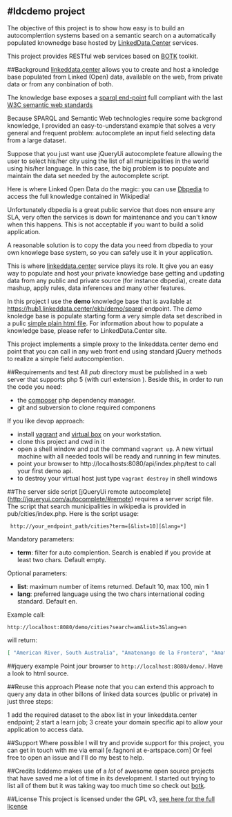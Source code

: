 #ldcdemo project
----------------

The objective of this project is to show how easy is to build an autocomplention systems based on a semantic search on a automatically 
populated knownedge base hosted by [LinkedData.Center](http://linkeddata.center/) services.

This project provides RESTful web services based on [BOTK](http://ontology.it/tools/botk) toolkit.

##Background
[linkeddata.center](http://linkeddata.center/) allows you to create and host a knoledge base populated from Linked (Open) data,
 available on the web, from  private data or from any conbination of both.

The knowledge base exposes a [sparql end-point](http://www.w3.org/TR/sparql11-query/) full compliant with the last [W3C semantic web standards](http://www.w3.org/standards/semanticweb/)

Because SPARQL and Semantic Web technologies require some backgrond knowledge, I provided an easy-to-understand example that solves a 
very general and frequent problem: autocomplete an input field selecting data from a large dataset.

Suppose that you just want use jQueryUi autocomplete feature allowing the user to select his/her city using the list of all municipalities in the world using his/her language.
In this case, the big problem is to populate and maintain the data set needed by the autocomplete script.
 
Here is where Linked Open Data do the magic: you can use [Dbpedia](http://dbpedia.org) to access the full knowledge contained in Wikipedia!

Unfortunately dbpedia is a great public service that does non ensure any SLA, very often the services is down for maintenance and you can't know when this happens.
This is not acceptable if you want to build a solid application.

A reasonable solution is to copy the data you need from dbpedia to your own knowlege base system, so you can safely use it in your application. 

This is where [linkeddata.center](http://linkeddata.center/) service plays its role. 
It give you an easy way to populate and host your private
knowledge base getting and updating data from any public and private source (for instance dbpedia), 
create data mashup, apply rules, data inferences and many other features.

In this project I use the **demo** knowledge base that is available at 
https://hub1.linkeddata.center/ekb/demo/sparql endpoint.
The *demo* knoledge base is populate starting form a very simple data set described in a 
pulic [simple plain html file](http://demo.hub1.linkeddata.center/data/abox.html).
For information about how to populate a knowledge base, please refer to LinkedData.Center site. 

This project implements a simple proxy to the linkeddata.center demo end point 
that you can call in any web front end using standard jQuery methods to realize a 
simple field autocomplention.

##Requirements and test
All *pub* directory must be published in a web server that supports php 5 (with curl extension ).
Beside this, in order to run the code you need:

  - the [composer](https://getcomposer.org/) php dependency manager.
  - git and subversion to clone required componens
  
If you like devop approach:

  - install [vagrant](https://docs.vagrantup.com/v2/installation/) and [virtual box](https://www.virtualbox.org/) on your workstation.
  - clone this project and cwd in it
  - open a shell window and put the command `vagrant up`. A new virtual machine with all needed tools will be ready and running in few minutes.
  - point your browser to http://localhosts:8080/api/index.php/test to call your first demo api.
  - to destroy your virtual host just type `vagrant destroy` in shell windows

##The server side script
[jQueryUi remote autocomplete] (http://jqueryui.com/autocomplete/#remote) requires a 
server script file. 
The script that search municipalities in wikipedia is provided in pub/cities/index.php. Here is the script usage:

```
 http://your_endpoint_path/cities?term=[&list=10][&lang=*]
```

Mandatory parameters:
  - **term**: filter for auto complention. Search is enabled if you provide at least two chars.  Default empty.

Optional parameters:

  - **list**: maximum number of items returned. Default 10, max 100, min 1
  - **lang**: preferred language using the two chars international coding standard. Default en.

Example call:

`http://localhost:8080/demo/cities?search=am&list=3&lang=en` 

will return:

```json
[ "American River, South Australia", "Amatenango de la Frontera", "Amatenango del Valle" ]
```

##jquery example
Point jour browser to `http://localhost:8080/demo/`. Have a look to html source.

##Reuse this approach
Please note that you can extend this approach to query any data in other billons of linked data sources
(public or private) in just three steps:

  1 add the required dataset to the abox list in your linkeddata.center endpoint;
  2 start a learn job; 
  3 create your domain specific api to allow your application to access data.

##Support
Where possible I will try and provide support for this project, you can get in touch with me via email [e.fagnoni at e-artspace.com]
Or feel free to open an issue and I'll do my best to help.

##Credits
lcddemo makes use of a *lot* of awesome open source projects that have saved me a lot of time in its development. I started out trying to list all of them but it was taking way too much time so check out
[botk](http://ontology.it/tools/botk).

##License
This project is licensed under the GPL v3, [see here for the full license](https://github.com/ecow/lcddemo/LICENSE)

